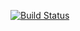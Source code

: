 [![Build Status](https://travis-ci.org/stopsopa/validator.svg?branch=v0.0.6)](https://travis-ci.org/stopsopa/validator)
